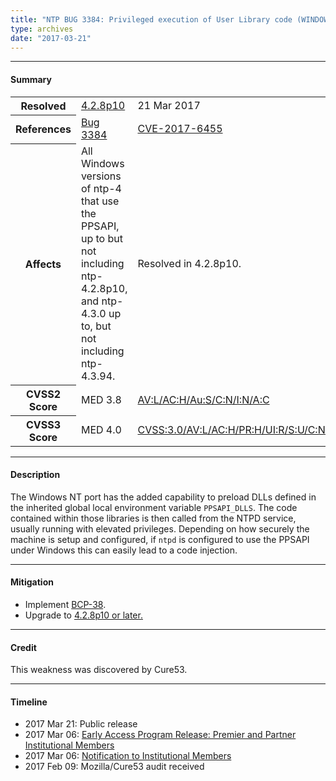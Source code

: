 ```yaml
---
title: "NTP BUG 3384: Privileged execution of User Library code (WINDOWS PPSAPI ONLY) "
type: archives
date: "2017-03-21"
---
```


* * *

#### Summary

<table>
  <tbody>
	<tr>
		<th><b>Resolved</b></th>
		<td><a href="/support/securitynotice/4_2_8p10-release-announcement">4.2.8p10</a></td>
		<td>21 Mar 2017</td>
	</tr>
	<tr>
		<th><b>References</b></th>
		<td><a href="https://bugs.ntp.org/show_bug.cgi?id=3384">Bug 3384</a></td>
		<td><a href="https://nvd.nist.gov/vuln/detail/CVE-2017-6455">CVE-2017-6455</a></td>
	</tr>
	<tr>
		<th><b>Affects</b></th>
		<td>All Windows versions of ntp-4 that use the PPSAPI, up to but not including<br> ntp-4.2.8p10, and ntp-4.3.0 up to, but not including ntp-4.3.94.</td>
		<td>Resolved in 4.2.8p10.</td>
	</tr>
	<tr>
		<th><b>CVSS2 Score</b></th>
		<td>MED 3.8</td>
		<td><a href="https://nvd.nist.gov/cvss.cfm?calculator&version=2&vector=(AV:L/AC:H/Au:S/C:N/I:N/A:C)">AV:L/AC:H/Au:S/C:N/I:N/A:C</a></td>
	</tr>
	<tr>
		<th><b>CVSS3 Score<b></th>
		<td>MED 4.0</td>
		<td><a href="https://www.first.org/cvss/calculator/3.0#CVSS:3.0/AV:L/AC:H/PR:H/UI:R/S:U/C:N/I:N/A:H">CVSS:3.0/AV:L/AC:H/PR:H/UI:R/S:U/C:N/I:N/A:H</a></td>
	</tr>	
  </tbody>	
</table>

* * *
    
#### Description 

The Windows NT port has the added capability to preload DLLs defined in the inherited global local environment variable `PPSAPI_DLLS`. The code contained within those libraries is then called from the NTPD service, usually running with elevated privileges. Depending on how securely the machine is setup and configured, if `ntpd` is configured to use the PPSAPI under Windows this can easily lead to a code injection. 

* * *
    
#### Mitigation

* Implement [BCP-38](http://www.bcp38.info).
* Upgrade to [4.2.8p10 or later.](/downloads)

* * *

#### Credit

This weakness was discovered by Cure53.

* * *

#### Timeline

* 2017 Mar 21: Public release
* 2017 Mar 06: [Early Access Program Release: Premier and Partner Institutional Members](https://www.nwtime.org/membership/benefits)
* 2017 Mar 06: [Notification to Institutional Members](https://www.nwtime.org/membership/benefits)
* 2017 Feb 09: Mozilla/Cure53 audit received